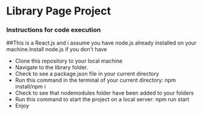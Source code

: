 # Library Page Project


### Instructions for code execution

##This is a React.js and i assume you have node.js already installed on your machine.Install node.js if you don't have 

- Clone this repository to your local machine
- Navigate to the library folder.
- Check to see a package.json file in your current directory
- Run this command in the terminal of your current directory: npm install/npm i
- Check to see that nodemodules folder have been added to your folders
- Run this command to start the project on a local server: npm run start
- Enjoy
